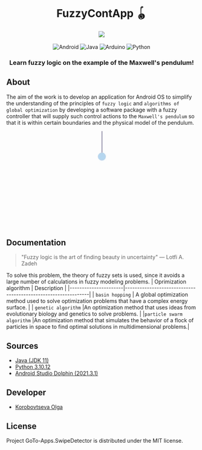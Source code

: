 <h1 align="center">
<strong>FuzzyContApp 🪀</strong>
</h1>
<p align="center">
      <img src="https://sun9-80.userapi.com/impg/yzdz9iAjtutCNhu5o80h7Lk-shYIDGYImsTuIQ/clWEcr_g26M.jpg?size=512x512&quality=96&sign=cb62b9a2b22dc28928e72498ed1b3153&type=album" width="250">
</p>
<p align="center">
    <img alt="Android" src="https://img.shields.io/badge/Android-C2C3F3?style=for-the-badge&logo=android&logoColor=black">
    <img alt="Java" src="https://img.shields.io/badge/JAVA-9B9BB6?style=for-the-badge&logo=intellijidea&logoColor=F0F0F0">
    <img alt="Arduino" src="https://img.shields.io/badge/arduino-DAEBF8?style=for-the-badge&logo=arduino&logoColor=black">
    <img alt="Python" src="https://img.shields.io/badge/Python-000000?style=for-the-badge&logo=python&logoColor=white">
</p>
<h3 align="center">
  Learn fuzzy logic on the example of the Maxwell's pendulum! 
</h3>
<!-- ![<img src="assets/download.png"
      alt="Direct apk download"
      height="80">](https://github.com/k0shk0sh/FastHub/releases/latest) -->

## About

The aim of the work is to develop an application for Android OS to simplify the understanding of the principles of `fuzzy logic` and `algorithms of global optimization` by developing a software package with a fuzzy controller that will supply such control actions to the   `Maxwell's pendulum` so that it is within certain boundaries and the physical model of the pendulum.
<p align="center">
    <img alt="Pendulum" src="assets/pend.gif" width="250">
</p>

## Documentation
> "Fuzzy logic is the art of finding beauty in uncertainty" — Lotfi A. Zadeh
>
To solve this problem, the theory of fuzzy sets is used, since it avoids a large number of calculations in fuzzy modeling problems.
| Oprimization algorithm              | Description                                    |
|----------------------|---------------------------------------------------------------|
| `basin hopping` | A global optimization method used to solve optimization problems that have a complex energy surface. |
| `genetic algorithm`         |An optimization method that uses ideas from evolutionary biology and genetics to solve problems.                                                |
|`particle swarm algorithm` |An optimization method that simulates the behavior of a flock of particles in space to find optimal solutions in multidimensional problems.|

## Sources

- [Java (JDK 11)](https://docs.oracle.com/en/java/javase/11/)
- [Python 3.10.12](https://docs.python.org/3.10/index.html)
- [Android Studio Dolphin (2021.3.1)](https://developer.android.com/studio/releases/past-releases/as-dolphin-release-notes)

## Developer

- [Korobovtseva Olga](https://t.me/Kristall1k)

## License
Project GoTo-Apps.SwipeDetector is distributed under the MIT license.
